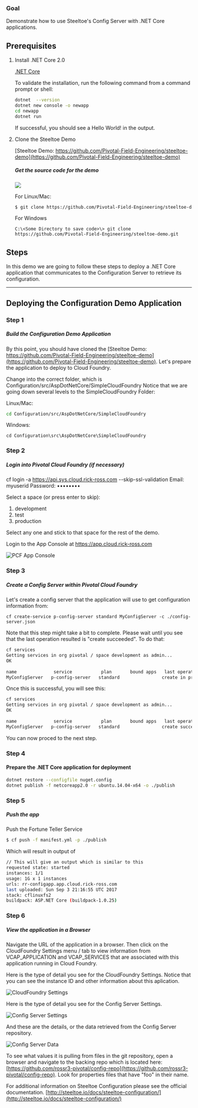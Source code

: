 ### Goal

Demonstrate how to use Steeltoe's Config Server with .NET Core applications.   


Prerequisites
--

1. Install .NET Core 2.0

    [.NET Core](https://www.microsoft.com/net/core)
    
    To validate the installation, run the following command from a command prompt or shell:

    ```bash
    dotnet  --version
    dotnet new console -o newapp
    cd newapp
    dotnet run
    ```    
    
    If successful, you should see a Hello World! in the output. 


2. Clone the Steeltoe Demo

	[Steeltoe Demo:  https://github.com/Pivotal-Field-Engineering/steeltoe-demo](https://github.com/Pivotal-Field-Engineering/steeltoe-demo)
	
	##### Get the source code for the demo

   ![](images/steeltoe-demo-git.png)

	For Linux/Mac:
	```bash
	$ git clone https://github.com/Pivotal-Field-Engineering/steeltoe-demo.git
	```

	For Windows
	```
	C:\<Some Directory to save code>\> git clone https://github.com/Pivotal-Field-Engineering/steeltoe-demo.git
	```
	
Steps
--

In this demo we are going to follow these steps to deploy a .NET Core application that communicates to the Configuration Server to retrieve its configuration.

***
## Deploying the Configuration Demo Application

### Step 1
##### Build the Configuration Demo Application

By this point, you should have cloned the [Steeltoe Demo:  https://github.com/Pivotal-Field-Engineering/steeltoe-demo](https://github.com/Pivotal-Field-Engineering/steeltoe-demo).  Let's prepare the application to deploy to Cloud Foundry. 

Change into the correct folder, which is Configuration/src/AspDotNetCore/SimpleCloudFoundry Notice that we are going down several levels to the SimpleCloudFoundry Folder:

Linux/Mac:

```bash
cd Configuration/src/AspDotNetCore/SimpleCloudFoundry
```

Windows:

```
cd Configuration\src\AspDotNetCore\SimpleCloudFoundry
```
  
### Step 2
##### Login into Pivotal Cloud Foundry (if necessary)

  cf login -a https://api.sys.cloud.rick-ross.com --skip-ssl-validation
  Email: myuserid
  Password: ••••••••

  Select a space (or press enter to skip):
  1. development
  2. test
  3. production

  Select any one and stick to that space for the rest of the demo.

Login to the App Console at https://app.cloud.rick-ross.com

   ![PCF App Console](images/pcf-console.png) 

### Step 3
##### Create a Config Server within Pivotal Cloud Foundry

Let's create a config server that the application will use to get configuration information from:

```
cf create-service p-config-server standard MyConfigServer -c ./config-server.json
```

Note that this step might take a bit to complete. Please wait until you see that the last operation resulted is "create succeeded". To do that:

```bash
cf services
Getting services in org pivotal / space development as admin...
OK
    
name              service           plan       bound apps   last operation
MyConfigServer   p-config-server   standard                create in progress
```
    
Once this is successful, you will see this:

```bash
cf services
Getting services in org pivotal / space development as admin...
OK
    
name              service           plan       bound apps   last operation
MyConfigServer   p-config-server   standard                create succeeded
```

You can now proced to the next step. 
    
### Step 4
#### Prepare the .NET Core application for deployment

```bash
dotnet restore --configfile nuget.config
dotnet publish -f netcoreapp2.0 -r ubuntu.14.04-x64 -o ./publish
```

### Step 5
##### Push the app

Push the Fortune Teller Service 

```bash
$ cf push -f manifest.yml -p ./publish 
```

Which will result in output of

```bash
// This will give an output which is similar to this
requested state: started
instances: 1/1
usage: 1G x 1 instances
urls: rr-configapp.app.cloud.rick-ross.com
last uploaded: Sun Sep 3 21:16:55 UTC 2017
stack: cflinuxfs2
buildpack: ASP.NET Core (buildpack-1.0.25)
```

### Step 6
##### View the application in a Browser

Navigate the URL of the application in a browser. Then click on the CloudFoundry Settings menu / tab to view information from VCAP_APPLICATION and VCAP_SERVICES that are associated with this application running in Cloud Foundry. 

Here is the type of detail you see for the CloudFoundry Settings. Notice that you can see the instance ID and other information about this aplication.

   ![CloudFoundry Settings](images/cloud-foundry-settings.png)
   

Here is the type of detail you see for the Config Server Settings.  

   ![Config Server Settings](images/config-server-settings.png)

And these are the details, or the data retrieved from the Config Server repository. 

   ![Config Server Data](images/config-server-data.png)

To see what values it is pulling from files in the git repository, open a browser and navigate to the backing repo which is located here: [https://github.com/rossr3-pivotal/config-repo](https://github.com/rossr3-pivotal/config-repo). Look for properties files that have "foo" in their name. 

For additional information on Steeltoe Configuration please see the official documentation.  [http://steeltoe.io/docs/steeltoe-configuration/](http://steeltoe.io/docs/steeltoe-configuration/)

